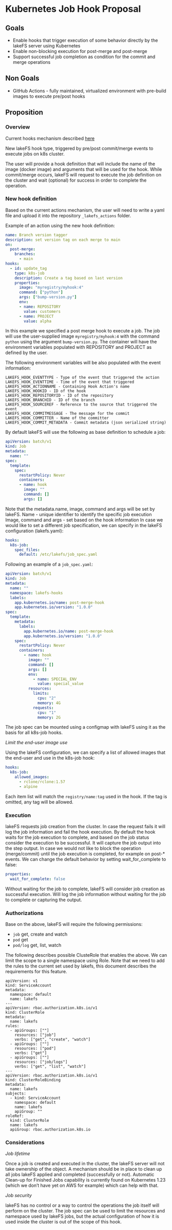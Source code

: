 # Kubernetes Job Hook Proposal

## Goals

- Enable hooks that trigger execution of some behavior directly by the lakeFS server using Kubernetes
- Enable non-blocking execution for post-merge and post-merge
- Support successful job completion as condition for the commit and merge operations


## Non Goals

- GitHub Actions - fully maintained, virtualized environment with pre-build images to execute pre/post hooks


## Proposition


### Overview

Current hooks mechanism described [here](https://docs.lakefs.io/setup/hooks.html)

New lakeFS hook type, triggered by pre/post commit/merge events to execute jobs on k8s cluster.

The user will provide a hook definition that will include the name of the image (docker image) and arguments that will be used for the hook.
While commit/merge occurs, lakeFS will request to execute the job definition on the cluster and wait (optional) for success in order to complete the operation.


### New hook definition

Based on the current actions mechanism, the user will need to write a yaml file and upload it into the repository `_lakefs_actions` folder.

Example of an action using the new hook definition:

```yaml
name: Branch version tagger
description: set version tag on each merge to main
on:
  post-merge:
    branches:
      - main
hooks:
  - id: update_tag
    type: k8s-job
    description: Create a tag based on last version
    properties:
      image: "myregistry/myhook:4"
      command: ["python"]
      args: ["bump-version.py"]
      env:
      - name: REPOSITORY
        value: customers
      - name: PROJECT
        value: alpha
```

In this example we specified a post merge hook to execute a job. The job will use the user-supplied image `myregistry/myhook:4` with the command `python` using the argument `bump-version.py`.
The container will have the environment variables populated with REPOSITORY and PROJECT as defined by the user.

The following environment variables will be also populated with the event information:

```
LAKEFS_HOOK_EVENTTYPE - Type of the event that triggered the action
LAKEFS_HOOK_EVENTTIME - Time of the event that triggered
LAKEFS_HOOK_ACTIONNAME - Containing Hook Action's name
LAKEFS_HOOK_HOOKID - ID of the hook
LAKEFS_HOOK_REPOSITORYID - ID of the repository
LAKEFS_HOOK_BRANCHID - ID of the branch
LAKEFS_HOOK_SOURCEREF - Reference to the source that triggered the event
LAKEFS_HOOK_COMMITMESSAGE - The message for the commit
LAKEFS_HOOK_COMMITTER - Name of the committer
LAKEFS_HOOK_COMMIT_METADATA - Commit metadata (json serialized string)
```

By default lakeFS will use the following as base definition to schedule a job:

```yaml
apiVersion: batch/v1
kind: Job
metadata:
  name: ""
spec:
  template:
    spec:
      restartPolicy: Never
      containers:
      - name: hook
        image: ""
        command: []
        args: []
```

Note that the metadata.name, image, command and args will be set by lakeFS.
Name - unique identifier to identify the specific job execution
Image, command and args - set based on the hook information
In case we would like to set a different job specification, we can specify in the lakeFS configuration (lakefs.yaml):

```yaml
hooks:
  k8s-job:
    spec_files:
      default: /etc/lakefs/job_spec.yaml
```

Following an example of a `job_spec.yaml`:

```yaml
apiVersion: batch/v1
kind: Job
metadata:
  name: ""
  namespace: lakefs-hooks
  labels:
    app.kubernetes.io/name: post-merge-hook
    app.kubernetes.io/version: "1.0.0"
spec:
  template:
    metadata:
      labels:
        app.kubernetes.io/name: post-merge-hook
        app.kubernetes.io/version: "1.0.0"
    spec:
      restartPolicy: Never
      containers:
        - name: hook
          image: ""
          command: []
          args: []
          env:
            - name: SPECIAL_ENV
              value: special_value
          resources:
            limits:
              cpu: "2"
              memory: 4G
            requests:
              cpu: "1"
              memory: 2G
```

The job spec can be mounted using a configmap with lakeFS using it as the basis for all k8s-job hooks.


*Limit the end-user image use*

Using the lakeFS configuration, we can specify a list of allowed images that the end-user and use in the k8s-job hook:

```yaml
hooks:
  k8s-job:
    allowed_images:
      - rclone/rclone:1.57
      - alpine
```

Each item list will match the `registry/name:tag` used in the hook.
If the tag is omitted, any tag will be allowed.


### Execution

lakeFS requests job creation from the cluster.  In case the request fails it will log the job information and fail the hook execution.
By default the hook waits for the job execution to complete, and based on the job status consider the execution to be successful.
It will capture the job output into the step output.
In case we would not like to block the operation (merge/commit) until the job execution is completed, for example on post-* events. We can change the default behavior by setting wait_for_complete to false:

```yaml
properties:
  wait_for_complete: false
```

Without waiting for the job to complete, lakeFS will consider job creation as successful execution. Will log the job information without waiting for the job to complete or capturing the output.

### Authorizations

Base on the above, lakeFS will require the following permissions:

- `job` get, create and watch
- `pod` get
- `pod/log` get, list, watch

The following describes possible ClusteRole that enables the above. We can limit the scope to a single namespace using Role.
Note that we need to add the rules to the current set used by lakefs, this document describes the requirements for this feature.

```
apiVersion: v1
kind: ServiceAccount
metadata:
  namespace: default
  name: lakefs
---
apiVersion: rbac.authorization.k8s.io/v1
kind: ClusterRole
metadata:
  name: lakefs
rules:
  - apiGroups: [""]
    resources: ["job"]
    verbs: ["get", "create", "watch"]
  - apiGroups: [""]
    resources: ["pod"]
    verbs: ["get"]
  - apiGroups: [""]
    resources: ["job/logs"]
    verbs: ["get", "list", "watch"]
---
apiVersion: rbac.authorization.k8s.io/v1
kind: ClusterRoleBinding
metadata:
  name: lakefs
subjects:
  - kind: ServiceAccount
    namespace: default
    name: lakefs
    apiGroup: ""
roleRef:
  kind: ClusterRole
  name: lakefs
  apiGroup: rbac.authorization.k8s.io
```

### Considerations

*Job lifetime*

Once a job is created and executed in the cluster, the lakeFS server will not take ownership of the object. A mechanism should be in place to clean up all jobs lakeFS applied and completed (successfully or not).
Automatic Clean-up for Finished Jobs capability is currently found on Kubernetes 1.23 (which we don’t have yet on AWS for example) which can help with that.

*Job security*

lakeFS has no control or a way to control the operations the job itself will perform on the cluster. The job spec can be used to limit the resources and namespace used by lakeFS jobs, but the actual configuration of how it is used inside the cluster is out of the scope of this hook.

